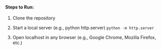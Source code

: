 #### Steps to Run:
1. Clone the repository

2. Start a local server (e.g., python http.server)
`python -m http.server`

3. Open localhost in any browser (e.g., Google Chrome, Mozilla Firefox, etc.)